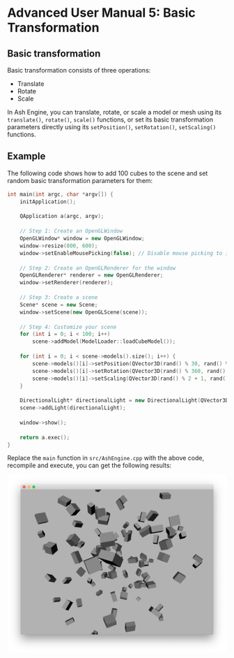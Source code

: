 # Advanced User Manual 5: Basic Transformation

## Basic transformation

Basic transformation consists of three operations:

* Translate
* Rotate
* Scale

In Ash Engine, you can translate, rotate, or scale a model or mesh using its `translate()`, `rotate()`, `scale()` functions, or set its basic transformation parameters directly using its `setPosition()`, `setRotation()`, `setScaling()` functions.

## Example

The following code shows how to add 100 cubes to the scene and set random basic transformation parameters for them:

```cpp
int main(int argc, char *argv[]) {
    initApplication();

    QApplication a(argc, argv);

    // Step 1: Create an OpenGLWindow
    OpenGLWindow* window = new OpenGLWindow;
    window->resize(800, 600);
    window->setEnableMousePicking(false); // Disable mouse picking to improve performance

    // Step 2: Create an OpenGLRenderer for the window
    OpenGLRenderer* renderer = new OpenGLRenderer;
    window->setRenderer(renderer);

    // Step 3: Create a scene
    Scene* scene = new Scene;
    window->setScene(new OpenGLScene(scene));

    // Step 4: Customize your scene
    for (int i = 0; i < 100; i++)
        scene->addModel(ModelLoader::loadCubeModel());

    for (int i = 0; i < scene->models().size(); i++) {
        scene->models()[i]->setPosition(QVector3D(rand() % 30, rand() % 30, rand() % 30));
        scene->models()[i]->setRotation(QVector3D(rand() % 360, rand() % 360, rand() % 360));
        scene->models()[i]->setScaling(QVector3D(rand() % 2 + 1, rand() % 2 + 1, rand() % 2 + 1));
    }

    DirectionalLight* directionalLight = new DirectionalLight(QVector3D(1, 1, 1), QVector3D(-2, -4, -3));
    scene->addLight(directionalLight);

    window->show();

    return a.exec();
}
```

Replace the `main` function in `src/AshEngine.cpp` with the above code, recompile and execute, you can get the following results:

![](images/advanced-user-manual5.jpg)